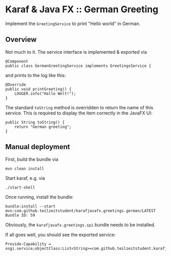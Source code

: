 # Karaf & Java FX :: German Greeting
Implement the `GreetingService` to print "Hello world" in German.

## Overview
Not much to it. The service interface is implemented & exported via

	@Component
	public class GermanGreetingService implements GreetingsService {
	
and prints to the log like this:

	@Override
	public void printGreeting() {
		LOGGER.info("Hallo Welt!");
	}
	
The standard `toString` method is overridden to return the name of this service. 
This is required to display the item correctly in the JavaFX UI:

	public String toString() {
		return "German greeting";
	}
	
## Manual deployment
First, build the bundle via

	mvn clean install
	
Start karaf, e.g. via

	./start-shell
	
Once running, install the bundle:

	bundle:install --start mvn:com.github.teilzeitstudent/karafjavafx.greetings.german/LATEST
	Bundle ID: 59
	
Obviously, the `karafjavafx.greetings.spi` bundle needs to be installed.

If all goes well, you should see the exported service:
	
	Provide-Capability = 
	osgi.service;objectClass:List<String>=com.github.teilzeitstudent.karafjavafx.greetings.spi.GreetingsService
